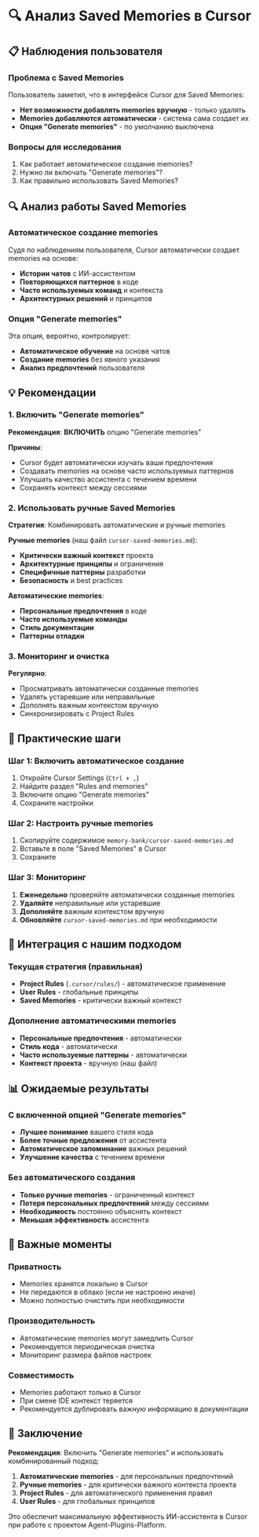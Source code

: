 # 🔍 Анализ Saved Memories в Cursor

## 📋 Наблюдения пользователя

### Проблема с Saved Memories
Пользователь заметил, что в интерфейсе Cursor для Saved Memories:
- **Нет возможности добавлять memories вручную** - только удалять
- **Memories добавляются автоматически** - система сама создает их
- **Опция "Generate memories"** - по умолчанию выключена

### Вопросы для исследования
1. Как работает автоматическое создание memories?
2. Нужно ли включать "Generate memories"?
3. Как правильно использовать Saved Memories?

## 🔍 Анализ работы Saved Memories

### Автоматическое создание memories
Судя по наблюдениям пользователя, Cursor автоматически создает memories на основе:
- **Истории чатов** с ИИ-ассистентом
- **Повторяющихся паттернов** в коде
- **Часто используемых команд** и контекста
- **Архитектурных решений** и принципов

### Опция "Generate memories"
Эта опция, вероятно, контролирует:
- **Автоматическое обучение** на основе чатов
- **Создание memories** без явного указания
- **Анализ предпочтений** пользователя

## 💡 Рекомендации

### 1. Включить "Generate memories"
**Рекомендация**: **ВКЛЮЧИТЬ** опцию "Generate memories"

**Причины**:
- Cursor будет автоматически изучать ваши предпочтения
- Создавать memories на основе часто используемых паттернов
- Улучшать качество ассистента с течением времени
- Сохранять контекст между сессиями

### 2. Использовать ручные Saved Memories
**Стратегия**: Комбинировать автоматические и ручные memories

**Ручные memories** (наш файл `cursor-saved-memories.md`):
- **Критически важный контекст** проекта
- **Архитектурные принципы** и ограничения
- **Специфичные паттерны** разработки
- **Безопасность** и best practices

**Автоматические memories**:
- **Персональные предпочтения** в коде
- **Часто используемые команды**
- **Стиль документации**
- **Паттерны отладки**

### 3. Мониторинг и очистка
**Регулярно**:
- Просматривать автоматически созданные memories
- Удалять устаревшие или неправильные
- Дополнять важным контекстом вручную
- Синхронизировать с Project Rules

## 🎯 Практические шаги

### Шаг 1: Включить автоматическое создание
1. Откройте Cursor Settings (`Ctrl + ,`)
2. Найдите раздел "Rules and memories"
3. Включите опцию "Generate memories"
4. Сохраните настройки

### Шаг 2: Настроить ручные memories
1. Скопируйте содержимое `memory-bank/cursor-saved-memories.md`
2. Вставьте в поле "Saved Memories" в Cursor
3. Сохраните

### Шаг 3: Мониторинг
1. **Еженедельно** проверяйте автоматически созданные memories
2. **Удаляйте** неправильные или устаревшие
3. **Дополняйте** важным контекстом вручную
4. **Обновляйте** `cursor-saved-memories.md` при необходимости

## 🔄 Интеграция с нашим подходом

### Текущая стратегия (правильная)
- **Project Rules** (`.cursor/rules/`) - автоматическое применение
- **User Rules** - глобальные принципы
- **Saved Memories** - критически важный контекст

### Дополнение автоматическими memories
- **Персональные предпочтения** - автоматически
- **Стиль кода** - автоматически
- **Часто используемые паттерны** - автоматически
- **Контекст проекта** - вручную (наш файл)

## 📊 Ожидаемые результаты

### С включенной опцией "Generate memories"
- **Лучшее понимание** вашего стиля кода
- **Более точные предложения** от ассистента
- **Автоматическое запоминание** важных решений
- **Улучшение качества** с течением времени

### Без автоматического создания
- **Только ручные memories** - ограниченный контекст
- **Потеря персональных предпочтений** между сессиями
- **Необходимость** постоянно объяснять контекст
- **Меньшая эффективность** ассистента

## 🚨 Важные моменты

### Приватность
- Memories хранятся локально в Cursor
- Не передаются в облако (если не настроено иначе)
- Можно полностью очистить при необходимости

### Производительность
- Автоматические memories могут замедлить Cursor
- Рекомендуется периодическая очистка
- Мониторинг размера файлов настроек

### Совместимость
- Memories работают только в Cursor
- При смене IDE контекст теряется
- Рекомендуется дублировать важную информацию в документации

## 📝 Заключение

**Рекомендация**: Включить "Generate memories" и использовать комбинированный подход:

1. **Автоматические memories** - для персональных предпочтений
2. **Ручные memories** - для критически важного контекста проекта
3. **Project Rules** - для автоматического применения правил
4. **User Rules** - для глобальных принципов

Это обеспечит максимальную эффективность ИИ-ассистента в Cursor при работе с проектом Agent-Plugins-Platform. 